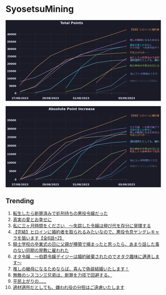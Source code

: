 # SyosetsuMining


![](https://raw.githubusercontent.com/exc4l/SyosetsuMining/main/plots/point_trend.png)

![](https://raw.githubusercontent.com/exc4l/SyosetsuMining/main/plots/point_increase.png)


## Trending

1. [転生したら断罪済みで処刑待ちの悪役令嬢だった](https://ncode.syosetu.com/n8824ij/)
2. [真実の愛とお幸せに](https://ncode.syosetu.com/n8681ij/)
3. [ 私に三ヶ月時間をください　～失踪した令嬢は伸び代を存分に発揮する](https://ncode.syosetu.com/n9176ij/)
4. [【完結】ヒロインに婚約者を取られるみたいなので、悪役令息ヤンデレキャラを狙います【全6話+2】](https://ncode.syosetu.com/n6074ij/)
5. [騎士学校の卒業式の日に父親が横領で捕まったと思ったら、あまり話した事のない同期の屋敷に雇われた](https://ncode.syosetu.com/n8582ij/)
6. [オタ令嬢　～伯爵令嬢デイジーは婚約破棄されたのでオタク趣味に邁進します～](https://ncode.syosetu.com/n7261ij/)
7. [推しの継母になるためならば、喜んで偽装結婚いたします！](https://ncode.syosetu.com/n5443ij/)
8. [無敵のシスコン三兄弟は、断罪を力技で回避する。](https://ncode.syosetu.com/n8828ij/)
9. [平民上がりの……](https://ncode.syosetu.com/n7719ij/)
10. [適材適所だとしても、嫌われ役の分担はご遠慮いたします](https://ncode.syosetu.com/n7777ij/)
